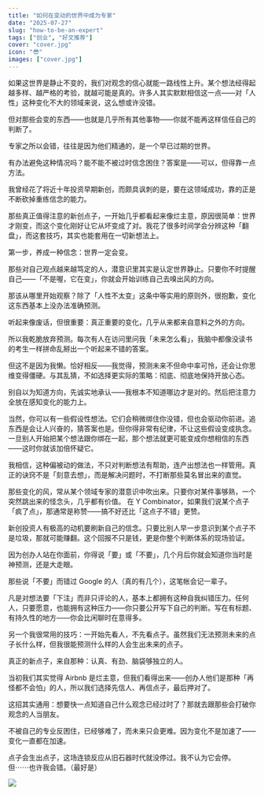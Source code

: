 ```yaml
---
title: "如何在变动的世界中成为专家"
date: "2025-07-27"
slug: "how-to-be-an-expert"
tags: ["创业", "好文推荐"]
cover: "cover.jpg"
icon: "😎"
images: ["cover.jpg"]
---
```

如果这世界是静止不变的，我们对观念的信心就能一路线性上升。某个想法经得起越多样、越严格的考验，就越可能是真的。许多人其实默默相信这一点——对「人性」这种变化不大的领域来说，这么想或许没错。



但对那些会变的东西——也就是几乎所有其他事物——你就不能再这样信任自己的判断了。



专家之所以会错，往往是因为他们精通的，是一个早已过期的世界。



有办法避免这种情况吗？能不能不被过时信念困住？答案是——可以，但得靠一点方法。



我曾经花了将近十年投资早期新创，而颇具讽刺的是，要在这领域成功，靠的正是不断砍掉重练信念的能力。



那些真正值得注意的新创点子，一开始几乎都看起来像烂主意，原因很简单：世界才刚变，而这个变化刚好让它从坏变成了对。我花了很多时间学会分辨这种「翻盘」，而这套技巧，其实也能套用在一切新想法上。



第一步，养成一种信念：世界一定会变。



那些对自己观点越来越笃定的人，潜意识里其实是认定世界静止。只要你不时提醒自己——「不是喔，它在变」，你就会开始训练自己去嗅出风的方向。



那该从哪里开始观察？除了「人性不太变」这条中等实用的原则外，很抱歉，变化这东西基本上没办法准确预测。



听起来像废话，但很重要：真正重要的变化，几乎从来都来自意料之外的方向。



所以我乾脆放弃预测。每次有人在访问里问我「未来怎么看」，我脑中都像没读书的考生一样拼命乱掰出一个听起来不错的答案。



但这不是因为我懒。恰好相反——我觉得，预测未来不但命中率可怜，还会让你思维变得僵硬。与其乱猜，不如选择更实际的策略：彻底、彻底地保持开放心态。



别自以为知道方向，先诚实地承认——我根本不知道哪边才是对的。然后把注意力全放在感知变化的能力上。



当然，你可以有一些假设性想法。它们会稍微绑住你没错，但也会驱动你前进。追东西是会让人兴奋的，猜答案也是。但你得非常有纪律，不让这些假设变成执念。
一旦别人开始把某个想法跟你绑在一起，那个想法就更可能变成你想相信的东西——这时你就该加倍怀疑它。



我相信，这种偏被动的做法，不只对判断想法有帮助，连产出想法也一样管用。真正的诀窍不是「刻意去想」，而是解决问题时，不打断那些莫名冒出来的直觉。



那些变化的风，常从某个领域专家的潜意识中吹出来。只要你对某件事够熟，一个突然跳出来的怪念头，几乎都有价值。
在 Y Combinator，如果我们说某个点子「疯了点」，那通常是称赞——搞不好还比「这点子不错」更赞。



新创投资人有极高的动机要刷新自己的信念。只要比别人早一步意识到某个点子不是垃圾，那就可能赚翻。这个回报不只是钱，更是你整个判断体系的现场验证。



因为创办人站在你面前，你得说「要」或「不要」，几个月后你就会知道你当时是神预测，还是大走眼。



那些说「不要」而错过 Google 的人（真的有几个），这笔帐会记一辈子。



凡是对想法要「下注」而非只评论的人，基本上都拥有这种自我纠错压力。任何人，只要愿意，也能拥有这种压力——你只要公开写下自己的判断。写在有标题、有持久性的地方——你会比闲聊时在意得多。



另一个我很常用的技巧：一开始先看人，不先看点子。虽然我们无法预测未来的点子长什么样，但我很能预测什么样的人会生出未来的点子。



真正的新点子，来自那种：认真、有劲、脑袋够独立的人。



当初我们其实觉得 Airbnb 是烂主意，但我们看得出来——创办人他们是那种「再怪都不会怕」的人，所以我们选择先信人、再信点子，最后押对了。



这招其实通用：想要快一点知道自己什么观念已经过时了？那就去跟那些会打破你观念的人当朋友。



不被自己的专业反困住，已经够难了，而未来只会更难。因为变化不是加速了——变化一直都在加速。



点子会生出点子，这场连锁反应从旧石器时代就没停过。我不认为它会停。
但⋯⋯也许我会错。（最好是）




![](https://prod-files-secure.s3.us-west-2.amazonaws.com/112d0858-5090-4d34-a606-b75eb8d65fd2/46476355-9cf3-4e99-9b7a-3531bc426380/1000202064.png?X-Amz-Algorithm=AWS4-HMAC-SHA256&X-Amz-Content-Sha256=UNSIGNED-PAYLOAD&X-Amz-Credential=ASIAZI2LB466YP3JW23Y%2F20251008%2Fus-west-2%2Fs3%2Faws4_request&X-Amz-Date=20251008T232801Z&X-Amz-Expires=3600&X-Amz-Security-Token=IQoJb3JpZ2luX2VjEDAaCXVzLXdlc3QtMiJIMEYCIQCVBN1EgEagb6gwqku4GfhTVYnxrJWVwOzZRCrb%2Bh40OQIhAJkyElYOkc7HKRi%2BIMoj0sk7TnHjL3p%2F%2FVXiKJVUARQqKogECMj%2F%2F%2F%2F%2F%2F%2F%2F%2F%2FwEQABoMNjM3NDIzMTgzODA1IgwCAXAxZ0W1aMZ4rr8q3AMT6PsR2AFFGInMQ3tPCHHREkN3ccf2crWZ7Nfn8NjTKwJNCWOnPJK5kU%2BSDUSSLUPgYFznG06zz2PkuCpqmCK%2Fjv1N%2FY6LZjPF1upfUawLwgS57deo6VFckrUH2RdA6nVuFQ1lQjC6ftY6kKeBleExt9vESak1yJFi2yXJAhf6D6z1wobxNY6ul75nUpXWdMSZycUEcMAy4M6M%2BavnaLuty6xOua7G6IdpflOXocnYJNSG7psoRqtT6I0viIIfTeHzOKrHXwxzJ2T4JRhmyzxzBdFcw1teiGBGN8cQJF7l7BgGG0b8ma03%2B6Pr6IpGkuzb3Q8upIfTHEIMIOTaz%2F5lUPXxAUXcU96neRLe1XMI1zGB8ZydYIQsm5OZ5KMtV3miYsHgw5nVeMbCKukjYMpYQc2t2UOj5TbIrKqgBT0HFdERoYO7tlfbj%2BbrlGv7WUNTcgb%2FsHhgW3sEFeklVZwOq7a%2B70y5f0Zt4jasIqbn%2Fc7oJYJOs964uikPDEwb65vVl9gdVT6nrfgSrtdtJft2BX1OnGTN4p0MkEjeDhhrP7uJh%2BezIcrL4lC0ols1Y76ikcqmjQWzyN%2FUqFp0DgWohOf2tShhE8LvHXDxnm2HOnXUvLNxW7ccqjtDYjC45JvHBjqkAQc2XSVfpvv1Rg4t51%2B%2BG0c9y1VYoUrwgdi5YfF8KnTLwDGNu403v83MdilvCJkZ1%2F7Sa7pkn8QgH7tJwbkFv5qIv6oMJhkX%2FJxWNpos44p6LA2CguRsoUp4zNLf3pjtDBiGRAXaVTQ7fjmSfBCgdHsSOgphgxcD9YITVqQgpczxVAvF4ps9ArfSSsz4z7BKRlklfK0nqxqE7rD%2Fgei1gfSlvDV%2F&X-Amz-Signature=50f0e7051906ca08be8fdaa76c887810591ca8734b4d4af901286cc1c96943d0&X-Amz-SignedHeaders=host&x-amz-checksum-mode=ENABLED&x-id=GetObject)

